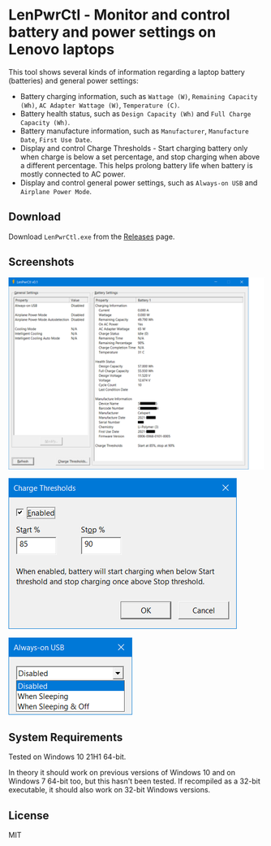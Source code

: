 # LenPwrCtl - Monitor and control battery and power settings on Lenovo laptops

This tool shows several kinds of information regarding a laptop battery (batteries) and general power settings:
- Battery charging information, such as `Wattage (W)`, `Remaining Capacity (Wh)`, `AC Adapter Wattage (W)`, `Temperature (C)`.
- Battery health status, such as `Design Capacity (Wh)` and `Full Charge Capacity (Wh)`.
- Battery manufacture information, such as `Manufacturer`, `Manufacture Date`, `First Use Date`.
- Display and control Charge Thresholds - Start charging battery only when charge is below a set percentage,
  and stop charging when above a different percentage. This helps prolong battery life when battery is mostly connected to AC power.
- Display and control general power settings, such as `Always-on USB` and `Airplane Power Mode`.

## Download

Download `LenPwrCtl.exe` from the [Releases](https://github.com/alandau/LenPwrCtl/releases) page.

## Screenshots

![Main window](screenshots/MainWindow.png)

![Charge Thresholds](screenshots/ChargeThresholds.png)

![Always-on USB](screenshots/AlwaysOnUsb.png)

## System Requirements

Tested on Windows 10 21H1 64-bit.

In theory it should work on previous versions of Windows 10 and on Windows 7 64-bit too, but this hasn't been tested.
If recompiled as a 32-bit executable, it should also work on 32-bit Windows versions.

## License

MIT
